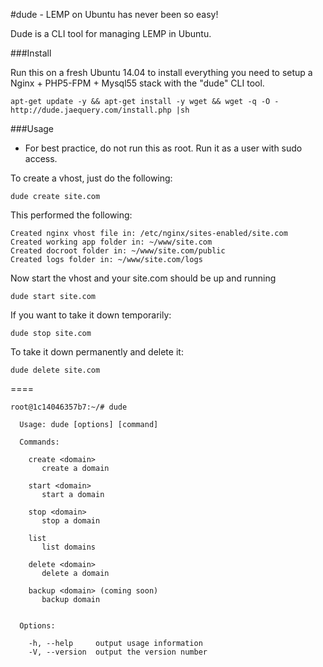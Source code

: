 #dude - LEMP on Ubuntu has never been so easy!

Dude is a CLI tool for managing LEMP in Ubuntu.

###Install

Run this on a fresh Ubuntu 14.04 to install everything you need to setup a Nginx + PHP5-FPM + Mysql55 stack with the "dude" CLI tool.

```
apt-get update -y && apt-get install -y wget && wget -q -O - http://dude.jaequery.com/install.php |sh
```

###Usage

* For best practice, do not run this as root. Run it as a user with sudo access.

To create a vhost, just do the following:
```
dude create site.com
```

This performed the following:

```
Created nginx vhost file in: /etc/nginx/sites-enabled/site.com
Created working app folder in: ~/www/site.com
Created docroot folder in: ~/www/site.com/public
Created logs folder in: ~/www/site.com/logs
```

Now start the vhost and your site.com should be up and running
```
dude start site.com
```

If you want to take it down temporarily:

```
dude stop site.com
```

To take it down permanently and delete it:

```
dude delete site.com
```



====



```
root@1c14046357b7:~/# dude

  Usage: dude [options] [command]

  Commands:

    create <domain>
       create a domain

    start <domain>
       start a domain

    stop <domain>
       stop a domain

    list
       list domains

    delete <domain>
       delete a domain

    backup <domain> (coming soon)
       backup domain


  Options:

    -h, --help     output usage information
    -V, --version  output the version number
    
```
